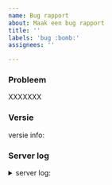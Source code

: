 ```yaml
---
name: Bug rapport
about: Maak een bug rapport
title: ''
labels: 'bug :bomb:'
assignees: ''

---
```



### Probleem
XXXXXXX

### Versie
versie info: <!-- ga naar http://<server:poort>/brmo-service/about.jsp en kopier/plak -->

### Server log
<details><summary>server log:</summary>

```

DUBBELCLICK_en_PLAK_hier_stacktrace

```

</details>
  
